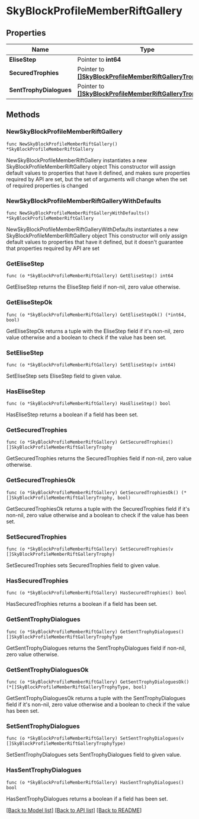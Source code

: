 # SkyBlockProfileMemberRiftGallery

## Properties

Name | Type | Description | Notes
------------ | ------------- | ------------- | -------------
**EliseStep** | Pointer to **int64** |  | [optional] 
**SecuredTrophies** | Pointer to [**[]SkyBlockProfileMemberRiftGalleryTrophy**](SkyBlockProfileMemberRiftGalleryTrophy.md) |  | [optional] 
**SentTrophyDialogues** | Pointer to [**[]SkyBlockProfileMemberRiftGalleryTrophyType**](SkyBlockProfileMemberRiftGalleryTrophyType.md) |  | [optional] 

## Methods

### NewSkyBlockProfileMemberRiftGallery

`func NewSkyBlockProfileMemberRiftGallery() *SkyBlockProfileMemberRiftGallery`

NewSkyBlockProfileMemberRiftGallery instantiates a new SkyBlockProfileMemberRiftGallery object
This constructor will assign default values to properties that have it defined,
and makes sure properties required by API are set, but the set of arguments
will change when the set of required properties is changed

### NewSkyBlockProfileMemberRiftGalleryWithDefaults

`func NewSkyBlockProfileMemberRiftGalleryWithDefaults() *SkyBlockProfileMemberRiftGallery`

NewSkyBlockProfileMemberRiftGalleryWithDefaults instantiates a new SkyBlockProfileMemberRiftGallery object
This constructor will only assign default values to properties that have it defined,
but it doesn't guarantee that properties required by API are set

### GetEliseStep

`func (o *SkyBlockProfileMemberRiftGallery) GetEliseStep() int64`

GetEliseStep returns the EliseStep field if non-nil, zero value otherwise.

### GetEliseStepOk

`func (o *SkyBlockProfileMemberRiftGallery) GetEliseStepOk() (*int64, bool)`

GetEliseStepOk returns a tuple with the EliseStep field if it's non-nil, zero value otherwise
and a boolean to check if the value has been set.

### SetEliseStep

`func (o *SkyBlockProfileMemberRiftGallery) SetEliseStep(v int64)`

SetEliseStep sets EliseStep field to given value.

### HasEliseStep

`func (o *SkyBlockProfileMemberRiftGallery) HasEliseStep() bool`

HasEliseStep returns a boolean if a field has been set.

### GetSecuredTrophies

`func (o *SkyBlockProfileMemberRiftGallery) GetSecuredTrophies() []SkyBlockProfileMemberRiftGalleryTrophy`

GetSecuredTrophies returns the SecuredTrophies field if non-nil, zero value otherwise.

### GetSecuredTrophiesOk

`func (o *SkyBlockProfileMemberRiftGallery) GetSecuredTrophiesOk() (*[]SkyBlockProfileMemberRiftGalleryTrophy, bool)`

GetSecuredTrophiesOk returns a tuple with the SecuredTrophies field if it's non-nil, zero value otherwise
and a boolean to check if the value has been set.

### SetSecuredTrophies

`func (o *SkyBlockProfileMemberRiftGallery) SetSecuredTrophies(v []SkyBlockProfileMemberRiftGalleryTrophy)`

SetSecuredTrophies sets SecuredTrophies field to given value.

### HasSecuredTrophies

`func (o *SkyBlockProfileMemberRiftGallery) HasSecuredTrophies() bool`

HasSecuredTrophies returns a boolean if a field has been set.

### GetSentTrophyDialogues

`func (o *SkyBlockProfileMemberRiftGallery) GetSentTrophyDialogues() []SkyBlockProfileMemberRiftGalleryTrophyType`

GetSentTrophyDialogues returns the SentTrophyDialogues field if non-nil, zero value otherwise.

### GetSentTrophyDialoguesOk

`func (o *SkyBlockProfileMemberRiftGallery) GetSentTrophyDialoguesOk() (*[]SkyBlockProfileMemberRiftGalleryTrophyType, bool)`

GetSentTrophyDialoguesOk returns a tuple with the SentTrophyDialogues field if it's non-nil, zero value otherwise
and a boolean to check if the value has been set.

### SetSentTrophyDialogues

`func (o *SkyBlockProfileMemberRiftGallery) SetSentTrophyDialogues(v []SkyBlockProfileMemberRiftGalleryTrophyType)`

SetSentTrophyDialogues sets SentTrophyDialogues field to given value.

### HasSentTrophyDialogues

`func (o *SkyBlockProfileMemberRiftGallery) HasSentTrophyDialogues() bool`

HasSentTrophyDialogues returns a boolean if a field has been set.


[[Back to Model list]](../README.md#documentation-for-models) [[Back to API list]](../README.md#documentation-for-api-endpoints) [[Back to README]](../README.md)


